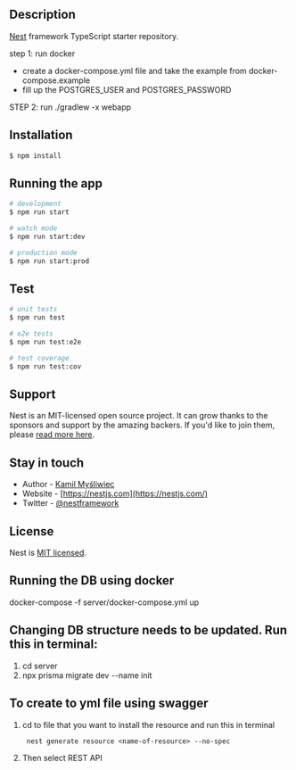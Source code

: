 ## Description

[Nest](https://github.com/nestjs/nest) framework TypeScript starter repository.

step 1: run docker

- create a docker-compose.yml file and take the example from docker-compose.example
- fill up the POSTGRES_USER and POSTGRES_PASSWORD

STEP 2: run ./gradlew -x webapp

## Installation

```bash
$ npm install
```

## Running the app

```bash
# development
$ npm run start

# watch mode
$ npm run start:dev

# production mode
$ npm run start:prod
```

## Test

```bash
# unit tests
$ npm run test

# e2e tests
$ npm run test:e2e

# test coverage
$ npm run test:cov
```

## Support

Nest is an MIT-licensed open source project. It can grow thanks to the sponsors and support by the amazing backers. If you'd like to join them, please [read more here](https://docs.nestjs.com/support).

## Stay in touch

- Author - [Kamil Myśliwiec](https://kamilmysliwiec.com)
- Website - [https://nestjs.com](https://nestjs.com/)
- Twitter - [@nestframework](https://twitter.com/nestframework)

## License

Nest is [MIT licensed](LICENSE).

## Running the DB using docker

docker-compose -f server/docker-compose.yml up

## Changing DB structure needs to be updated. Run this in terminal:

1. cd server
2. npx prisma migrate dev --name init

## To create to yml file using swagger
1. cd to file that you want to install the resource and run this in terminal

        nest generate resource <name-of-resource> --no-spec

2. Then select REST API
